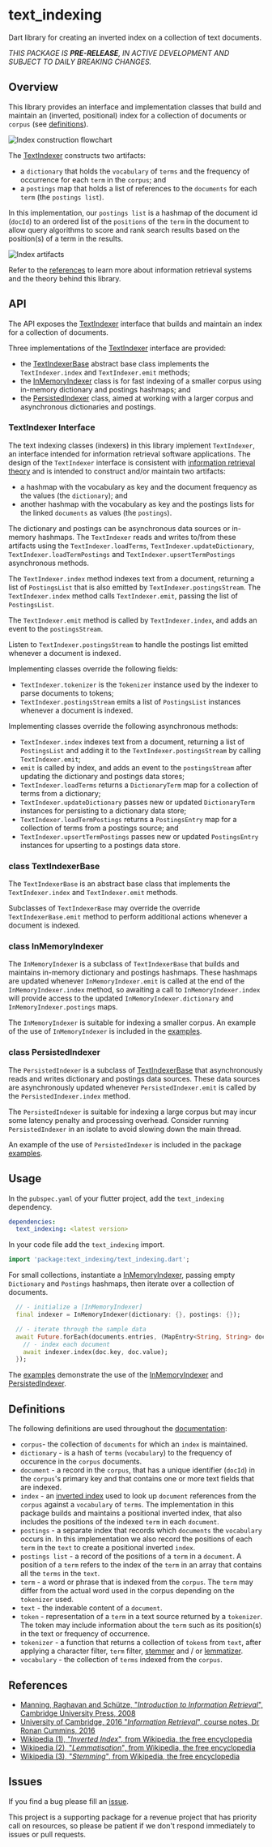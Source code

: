 <!-- 
BSD 3-Clause License
Copyright (c) 2022, GM Consult Pty Ltd
All rights reserved. 
-->

# text_indexing

Dart library for creating an inverted index on a collection of text documents.

*THIS PACKAGE IS **PRE-RELEASE**, IN ACTIVE DEVELOPMENT AND SUBJECT TO DAILY BREAKING CHANGES.*

## Overview

This library provides an interface and implementation classes that build and maintain an (inverted, positional) index for a collection of documents or `corpus` (see [definitions](#definitions)).

![Index construction flowchart](https://github.com/GM-Consult-Pty-Ltd/text_indexing/raw/main/assets/images/indexing.png?raw=true?raw=true "Index construction overview")

The [TextIndexer](#textindexer_interface) constructs two artifacts:
* a `dictionary` that holds the `vocabulary` of `terms` and the frequency of occurrence for each `term` in the `corpus`; and
* a `postings` map that holds a list of references to the `documents` for each `term` (the `postings list`). 

In this implementation, our `postings list` is a hashmap of the document id (`docId`) to an ordered list of the `positions` of the `term` in the document to allow query algorithms to score and rank search results based on the position(s) of a term in the results.

![Index artifacts](https://github.com/GM-Consult-Pty-Ltd/text_indexing/raw/main/assets/images/index_artifacts.png?raw=true?raw=true "Components of inverted positional index")

Refer to the [references](#references) to learn more about information retrieval systems and the theory behind this library.

## API

The API exposes the [TextIndexer](#textindexer_interface) interface that builds and maintain an index for a collection of documents.

Three implementations of the [TextIndexer](#textindexer_interface) interface are provided:
* the [TextIndexerBase](#class-textindexerbase) abstract base class implements the `TextIndexer.index` and `TextIndexer.emit` methods;
* the [InMemoryIndexer](#class-inmemoryindexer) class is for fast indexing of a smaller corpus using in-memory dictionary and postings hashmaps; and
* the [PersistedIndexer](#class-persistedindexer) class, aimed at working with a larger corpus and asynchronous dictionaries and postings.

### TextIndexer Interface

The text indexing classes (indexers) in this library implement `TextIndexer`, an interface intended for information retrieval software applications. The design of the `TextIndexer` interface is consistent with [information retrieval theory](https://nlp.stanford.edu/IR-book/pdf/irbookonlinereading.pdf) and is intended to construct and/or maintain two artifacts:
* a hashmap with the vocabulary as key and the document frequency as the values (the `dictionary`); and
* another hashmap with the vocabulary as key and the postings lists for the linked `documents` as values (the `postings`).

The dictionary and postings can be asynchronous data sources or in-memory hashmaps.  The `TextIndexer` reads and writes to/from these artifacts using the `TextIndexer.loadTerms`, `TextIndexer.updateDictionary`, `TextIndexer.loadTermPostings` and `TextIndexer.upsertTermPostings` asynchronous methods.

The `TextIndexer.index` method indexes text from a document, returning a list of `PostingsList` that is also emitted by `TextIndexer.postingsStream`. The `TextIndexer.index` method calls `TextIndexer.emit`, passing the list of `PostingsList`.

The `TextIndexer.emit` method is called by `TextIndexer.index`, and adds an event to the `postingsStream`.

Listen to `TextIndexer.postingsStream` to handle the postings list emitted whenever a document is indexed.

Implementing classes override the following fields:
* `TextIndexer.tokenizer` is the `Tokenizer` instance used by the indexer to parse documents to tokens;
* `TextIndexer.postingsStream` emits a list of `PostingsList` instances whenever a document is indexed.

Implementing classes override the following asynchronous methods:
* `TextIndexer.index` indexes text from a document, returning a list of `PostingsList` and adding it to the `TextIndexer.postingsStream` by calling `TextIndexer.emit`;
* `emit` is called by index, and adds an event to the `postingsStream` after updating the dictionary and postings data stores;
* `TextIndexer.loadTerms` returns a `DictionaryTerm` map for a collection of terms from a dictionary;
* `TextIndexer.updateDictionary` passes new or updated `DictionaryTerm` instances for persisting to a dictionary data store;
* `TextIndexer.loadTermPostings` returns a `PostingsEntry` map for a collection of terms from a postings source; and
* `TextIndexer.upsertTermPostings` passes new or updated `PostingsEntry` instances for upserting to a postings data store.


### class TextIndexerBase

The `TextIndexerBase` is an abstract base class that implements the `TextIndexer.index` and `TextIndexer.emit` methods.  

Subclasses of `TextIndexerBase` may override the override `TextIndexerBase.emit` method to perform additional actions whenever a document is indexed.

### class InMemoryIndexer 

The `InMemoryIndexer` is a subclass of `TextIndexerBase` that builds and maintains in-memory dictionary and postings hashmaps. These hashmaps are updated whenever `InMemoryIndexer.emit` is called at the end of the `InMemoryIndexer.index` method, so awaiting a call to `InMemoryIndexer.index` will provide access to the updated `InMemoryIndexer.dictionary` and `InMemoryIndexer.postings` maps. 

The `InMemoryIndexer` is suitable for indexing a smaller corpus. An example of the use of `InMemoryIndexer` is included in the [examples](https://pub.dev/packages/text_indexing/example).

### class PersistedIndexer 

The `PersistedIndexer` is a subclass of [TextIndexerBase](#class-textindexerbase) that asynchronously reads and writes dictionary and postings data sources. These data sources are asynchronously updated whenever `PersistedIndexer.emit` is called by the `PersistedIndexer.index` method. 

The `PersistedIndexer` is suitable for indexing a large corpus but may incur some latency penalty and processing overhead. Consider running `PersistedIndexer` in an isolate to avoid slowing down the main thread.

An example of the use of `PersistedIndexer` is included in the package [examples](https://pub.dev/packages/text_indexing/example).

## Usage

In the `pubspec.yaml` of your flutter project, add the `text_indexing` dependency.

```yaml
dependencies:
  text_indexing: <latest version>
```

In your code file add the `text_indexing` import.

```dart
import 'package:text_indexing/text_indexing.dart';
```

For small collections, instantiate a [InMemoryIndexer](#class-inmemoryindexer), passing empty `Dictionary` and `Postings` hashmaps, then iterate over a collection of documents.

```dart
  // - initialize a [InMemoryIndexer]
  final indexer = InMemoryIndexer(dictionary: {}, postings: {});

  // - iterate through the sample data
  await Future.forEach(documents.entries, (MapEntry<String, String> doc) async {
    // - index each document
    await indexer.index(doc.key, doc.value);
  });
```

The [examples](https://pub.dev/packages/text_indexing/example) demonstrate the use of the [InMemoryIndexer](#class-inmemoryindexer) and [PersistedIndexer](#class-persistedindexer).

## Definitions

The following definitions are used throughout the [documentation](https://pub.dev/documentation/text_indexing/latest/):

* `corpus`- the collection of `documents` for which an `index` is maintained.
* `dictionary` - is a hash of `terms` (`vocabulary`) to the frequency of occurence in the `corpus` documents.
* `document` - a record in the `corpus`, that has a unique identifier (`docId`) in the `corpus`'s primary key and that contains one or more text fields that are indexed.
* `index` - an [inverted index](https://en.wikipedia.org/wiki/Inverted_index) used to look up `document` references from the `corpus` against a `vocabulary` of `terms`. The implementation in this package builds and maintains a positional inverted index, that also includes the positions of the indexed `term` in each `document`.
* `postings` - a separate index that records which `documents` the `vocabulary` occurs in. In this implementation we also record the positions of each `term` in the `text` to create a positional inverted `index`.
* `postings list` - a record of the positions of a `term` in a `document`. A position of a `term` refers to the index of the `term` in an array that contains all the `terms` in the `text`.
* `term` - a word or phrase that is indexed from the `corpus`. The `term` may differ from the actual word used in the corpus depending on the `tokenizer` used.
* `text` - the indexable content of a `document`.
* `token` - representation of a `term` in a text source returned by a `tokenizer`. The token may include information about the `term` such as its position(s) in the text or frequency of occurrence.
* `tokenizer` - a function that returns a collection of `token`s from `text`, after applying a character filter, `term` filter, [stemmer](https://en.wikipedia.org/wiki/Stemming) and / or [lemmatizer](https://en.wikipedia.org/wiki/Lemmatisation).
* `vocabulary` - the collection of `terms` indexed from the `corpus`.

## References

* [Manning, Raghavan and Schütze, "*Introduction to Information Retrieval*", Cambridge University Press, 2008](https://nlp.stanford.edu/IR-book/pdf/irbookprint.pdf)
* [University of Cambridge, 2016 "*Information Retrieval*", course notes, Dr Ronan Cummins, 2016](https://www.cl.cam.ac.uk/teaching/1516/InfoRtrv/)
* [Wikipedia (1), "*Inverted Index*", from Wikipedia, the free encyclopedia](https://en.wikipedia.org/wiki/Inverted_index)
* [Wikipedia (2), "*Lemmatisation*", from Wikipedia, the free encyclopedia](https://en.wikipedia.org/wiki/Lemmatisation)
* [Wikipedia (3), "*Stemming*", from Wikipedia, the free encyclopedia](https://en.wikipedia.org/wiki/Stemming)

## Issues

If you find a bug please fill an [issue](https://github.com/GM-Consult-Pty-Ltd/text_indexing/issues).  

This project is a supporting package for a revenue project that has priority call on resources, so please be patient if we don't respond immediately to issues or pull requests.




